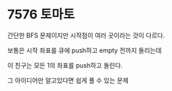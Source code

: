 # 7576 토마토

간단한 BFS 문제이지만 시작점이 여러 곳이라는 것이 다르다.

보통은 시작 좌표를 큐에 push하고 empty 전까지 돌리는데

이 친구는 모든 1의 좌표를 push하고 돌린다.

그 아이디어만 알고있다면 쉽게 풀 수 있는 문제
